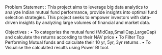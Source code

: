 Problem Statement :
 This project aims to leverage big data analytics to analyze Indian mutual fund
 performance, provide insights into optimal fund selection strategies. This project
 seeks to empower investors with data-driven insights by analyzing large volumes
 of financial and market data.

Objectives :
 • To categories the mutual fund (MidCap,SmallCap,LargeCap) and calculate the returns according to their NAV price
 • To Filter Top Performing Mutual funds and calculate their 10 yr, 5yr, 3yr returns .
 • To Visualise the calculated results using Power BI tool.

